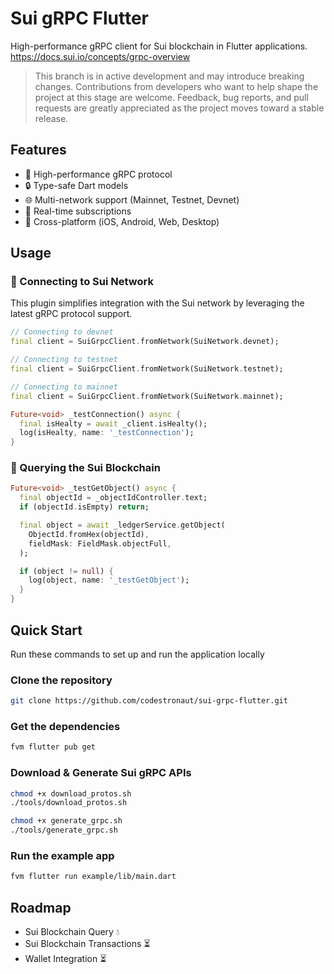 # Sui gRPC Flutter

High-performance gRPC client for Sui blockchain in Flutter applications.
https://docs.sui.io/concepts/grpc-overview

> This branch is in active development and may introduce breaking changes. Contributions from developers who want to help shape the project at this stage are welcome. Feedback, bug reports, and pull requests are greatly appreciated as the project moves toward a stable release.

## Features
- 🚀 High-performance gRPC protocol
- 🔒 Type-safe Dart models  
- 🌐 Multi-network support (Mainnet, Testnet, Devnet)
- 🔄 Real-time subscriptions
- 📱 Cross-platform (iOS, Android, Web, Desktop)

## Usage

### 🔌 Connecting to Sui Network

This plugin simplifies integration with the Sui network by leveraging the latest gRPC protocol support.

```dart
// Connecting to devnet
final client = SuiGrpcClient.fromNetwork(SuiNetwork.devnet);

// Connecting to testnet
final client = SuiGrpcClient.fromNetwork(SuiNetwork.testnet);

// Connecting to mainnet
final client = SuiGrpcClient.fromNetwork(SuiNetwork.mainnet);
```

```dart
Future<void> _testConnection() async {
  final isHealty = await _client.isHealty();
  log(isHealty, name: '_testConnection');
}
```

### 🎣 Querying the Sui Blockchain

```dart
Future<void> _testGetObject() async {
  final objectId = _objectIdController.text;
  if (objectId.isEmpty) return;

  final object = await _ledgerService.getObject(
    ObjectId.fromHex(objectId),
    fieldMask: FieldMask.objectFull,
  );

  if (object != null) {
    log(object, name: '_testGetObject');
  }
}
```

## Quick Start

Run these commands to set up and run the application locally

### Clone the repository

```bash
git clone https://github.com/codestronaut/sui-grpc-flutter.git
```

### Get the dependencies

```bash
fvm flutter pub get
```

### Download & Generate Sui gRPC APIs

```bash
chmod +x download_protos.sh
./tools/download_protos.sh
```

```bash
chmod +x generate_grpc.sh
./tools/generate_grpc.sh 
```

### Run the example app

```bash
fvm flutter run example/lib/main.dart
```

## Roadmap

- Sui Blockchain Query 💧
- Sui Blockchain Transactions ⏳
- Wallet Integration ⏳
